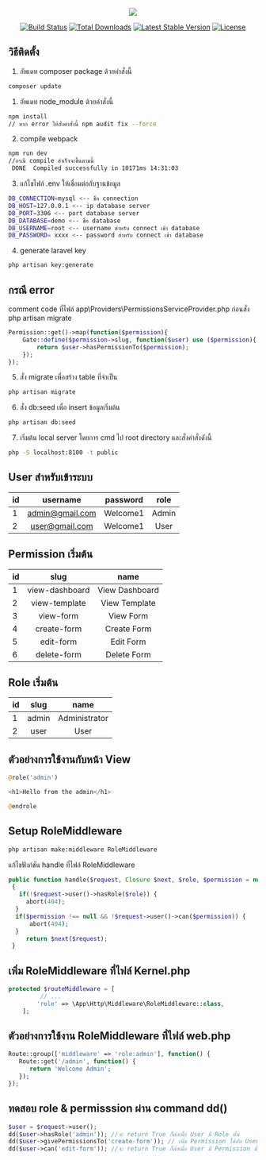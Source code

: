 <p align="center"><img src="https://laravel.com/assets/img/components/logo-laravel.svg"></p>

<p align="center">
<a href="https://travis-ci.org/laravel/framework"><img src="https://travis-ci.org/laravel/framework.svg" alt="Build Status"></a>
<a href="https://packagist.org/packages/laravel/framework"><img src="https://poser.pugx.org/laravel/framework/d/total.svg" alt="Total Downloads"></a>
<a href="https://packagist.org/packages/laravel/framework"><img src="https://poser.pugx.org/laravel/framework/v/stable.svg" alt="Latest Stable Version"></a>
<a href="https://packagist.org/packages/laravel/framework"><img src="https://poser.pugx.org/laravel/framework/license.svg" alt="License"></a>
</p>

## วิธีติดตั้ง
1. อัพเดท composer package ด้วยคำสั่งนี้
``` bash
composer update
```

1. อัพเดท node_module ด้วยคำสั่งนี้
``` bash
npm install
// หาก error ให้สั่งคำสั่งนี้ npm audit fix --force
```
2. compile webpack
``` bash
npm run dev
//กรณี compile สำเร็จจะขึ้นตามนี้
 DONE  Compiled successfully in 10171ms 14:31:03                           
```
3. แก้ไขไฟล์ .env ให้เชื่อมต่อกับฐานข้อมูล
``` bash
DB_CONNECTION=mysql <-- ชื่อ connection
DB_HOST=127.0.0.1 <-- ip database server
DB_PORT=3306 <-- port database server
DB_DATABASE=demo <-- ชื่อ database
DB_USERNAME=root <-- username สำหรับ connect เข้า database
DB_PASSWORD= xxxx <-- password สำหรับ connect เข้า database
```
4. generate laravel key
``` bash
php artisan key:generate
```

## กรณี error 
comment code ที่ไฟล์ app\Providers\PermissionsServiceProvider.php ก่อนสั่ง php artisan migrate 
```php
Permission::get()->map(function($permission){
	Gate::define($permission->slug, function($user) use ($permission){
		return $user->hasPermissionTo($permission);
	});
});
```
5. สั่ง migrate เพื่อสร้าง table ที่จำเป็น
``` bash
php artisan migrate
```

6. สั่ง db:seed เพื่อ insert ข้อมูลเริ่มต้น
``` bash
php artisan db:seed
```
7. เริ่มต้น local server โดยการ cmd ไป root directory และสั่งคำสั่งดังนี้
``` bash
php -S localhost:8100 -t public
```

## User สำหรับเข้าระบบ

| id        |username          | password  |  role  | 
| -------------      |:-------------:| :-----:| :-----:|
| 1 |admin@gmail.com    | Welcome1 | Admin |
| 2 | user@gmail.com  | Welcome1 | User|

## Permission เริ่มต้น

| id        | slug          | name  |
| -------------      |:-------------:| :-----:|
| 1 | view-dashboard    | View Dashboard |
| 2 | view-template    | View Template |
| 3 | view-form    | View Form |
| 4 | create-form |  Create Form |
| 5 | edit-form     |  Edit Form |
| 6 | delete-form |  Delete Form |

## Role เริ่มต้น

| id        | slug          | name  |
| -------------      |:-------------:| :-----:|
| 1 | admin    | Administrator |
| 2 | user |  User |

## ตัวอย่างการใช้งานกับหน้า View
```php
@role('admin')

<h1>Hello from the admin</h1>

@endrole
```
## Setup RoleMiddleware
``` bash
php artisan make:middleware RoleMiddleware
```

แก้ไขฟังก์ชัน handle ที่ไฟล์ RoleMiddleware
``` php
public function handle($request, Closure $next, $role, $permission = null)
 {
   if(!$request->user()->hasRole($role)) {
     abort(404);
  }
  if($permission !== null && !$request->user()->can($permission)) {
      abort(404);
  }
     return $next($request);
 }
 ```
 
 ## เพิ่ม RoleMiddleware ที่ไฟล์ Kernel.php
``` php
protected $routeMiddleware = [
         // ...
        'role' => \App\Http\Middleware\RoleMiddleware::class,
    ];
```

## ตัวอย่างการใช้งาน RoleMiddleware ที่ไฟล์ web.php
``` php
Route::group(['middleware' => 'role:admin'], function() {
   Route::get('/admin', function() {
      return 'Welcome Admin';
   });
});
```

## ทดสอบ role & permisssion ผ่าน command dd()
``` php
$user = $request->user();
dd($user->hasRole('admin')); //จะ return True ก็ต่อเมื่อ User มี Role นั้น
dd($user->givePermissionsTo('create-form')); // เพิ่ม Permission ให้กับ User
dd($user->can('edit-form')); //จะ return True ก็ต่อเมื่อ User มี Permission นั้น
```